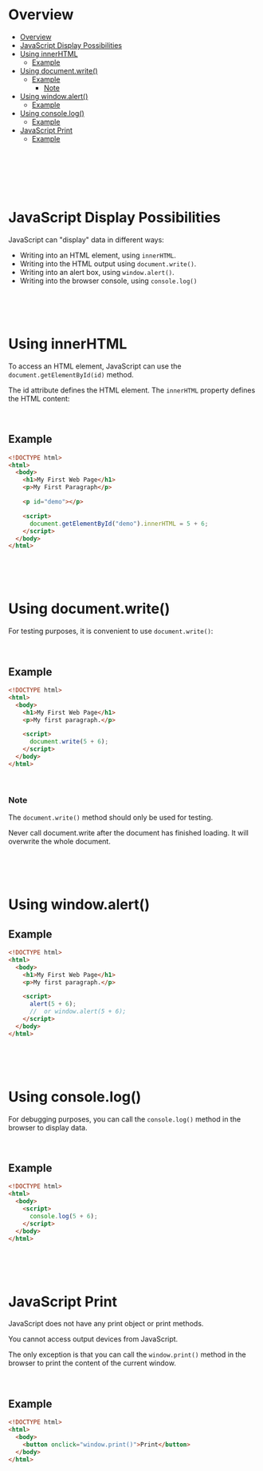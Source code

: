 # Overview

- [Overview](#overview)
- [JavaScript Display Possibilities](#javascript-display-possibilities)
- [Using innerHTML](#using-innerhtml)
  - [Example](#example)
- [Using document.write()](#using-documentwrite)
  - [Example](#example-1)
    - [Note](#note)
- [Using window.alert()](#using-windowalert)
  - [Example](#example-2)
- [Using console.log()](#using-consolelog)
  - [Example](#example-3)
- [JavaScript Print](#javascript-print)
  - [Example](#example-4)

&nbsp;

&nbsp;

&nbsp;

# JavaScript Display Possibilities

JavaScript can "display" data in different ways:

- Writing into an HTML element, using `innerHTML`.
- Writing into the HTML output using `document.write()`.
- Writing into an alert box, using `window.alert()`.
- Writing into the browser console, using `console.log()`

&nbsp;

&nbsp;

# Using innerHTML

To access an HTML element, JavaScript can use the `document.getElementById(id)` method.

The id attribute defines the HTML element. The `innerHTML` property defines the HTML content:

&nbsp;

## Example

```html
<!DOCTYPE html>
<html>
  <body>
    <h1>My First Web Page</h1>
    <p>My First Paragraph</p>

    <p id="demo"></p>

    <script>
      document.getElementById("demo").innerHTML = 5 + 6;
    </script>
  </body>
</html>
```

&nbsp;

&nbsp;

# Using document.write()

For testing purposes, it is convenient to use `document.write()`:

&nbsp;

## Example

```html
<!DOCTYPE html>
<html>
  <body>
    <h1>My First Web Page</h1>
    <p>My first paragraph.</p>

    <script>
      document.write(5 + 6);
    </script>
  </body>
</html>
```

&nbsp;

### Note

The `document.write()` method should only be used for testing.

Never call document.write after the document has finished loading. It will overwrite the whole document.

&nbsp;

&nbsp;

# Using window.alert()

## Example

```html
<!DOCTYPE html>
<html>
  <body>
    <h1>My First Web Page</h1>
    <p>My first paragraph.</p>

    <script>
      alert(5 + 6);
      //  or window.alert(5 + 6);
    </script>
  </body>
</html>
```

&nbsp;

&nbsp;

# Using console.log()

For debugging purposes, you can call the `console.log()` method in the browser to display data.

&nbsp;

## Example

```html
<!DOCTYPE html>
<html>
  <body>
    <script>
      console.log(5 + 6);
    </script>
  </body>
</html>
```

&nbsp;

&nbsp;

# JavaScript Print

JavaScript does not have any print object or print methods.

You cannot access output devices from JavaScript.

The only exception is that you can call the `window.print()` method in the browser to print the content of the current window.

&nbsp;

## Example

```html
<!DOCTYPE html>
<html>
  <body>
    <button onclick="window.print()">Print</button>
  </body>
</html>
```
